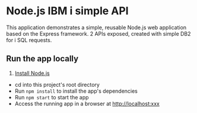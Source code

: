 # Node.js IBM i simple API

This application demonstrates a simple, reusable Node.js web application based on the Express framework.
2 APIs exposed, created with simple DB2 for i SQL requests.

## Run the app locally

1. [Install Node.js][]
+ cd into this project's root directory
+ Run `npm install` to install the app's dependencies
+ Run `npm start` to start the app
+ Access the running app in a browser at <http://localhost:xxx>

[Install Node.js]: https://nodejs.org/en/download/
